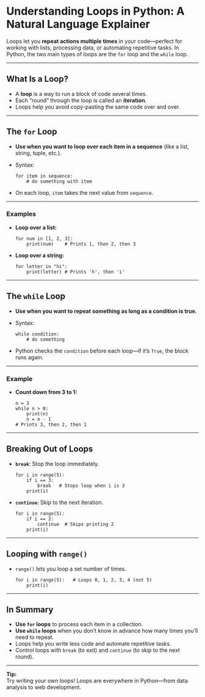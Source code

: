 # Understanding Loops in Python: A Natural Language Explainer

Loops let you **repeat actions multiple times** in your code—perfect for working with lists, processing data, or automating repetitive tasks. In Python, the two main types of loops are the `for` loop and the `while` loop.

---

## What Is a Loop?

- A **loop** is a way to run a block of code several times.
- Each “round” through the loop is called an **iteration**.
- Loops help you avoid copy-pasting the same code over and over.

---

## The `for` Loop

- **Use when you want to loop over each item in a sequence** (like a list, string, tuple, etc.).
- Syntax:
  
      for item in sequence:
          # do something with item

- On each loop, `item` takes the next value from `sequence`.

---

### Examples

- **Loop over a list:**

      for num in [1, 2, 3]:
          print(num)    # Prints 1, then 2, then 3

- **Loop over a string:**

      for letter in "hi":
          print(letter) # Prints 'h', then 'i'

---

## The `while` Loop

- **Use when you want to repeat something as long as a condition is true.**
- Syntax:

      while condition:
          # do something

- Python checks the `condition` before each loop—if it’s `True`, the block runs again.

---

### Example

- **Count down from 3 to 1:**

      n = 3
      while n > 0:
          print(n)
          n = n - 1
      # Prints 3, then 2, then 1

---

## Breaking Out of Loops

- **`break`**: Stop the loop immediately.

      for i in range(5):
          if i == 3:
              break   # Stops loop when i is 3
          print(i)

- **`continue`**: Skip to the next iteration.

      for i in range(5):
          if i == 2:
              continue  # Skips printing 2
          print(i)

---

## Looping with `range()`

- `range()` lets you loop a set number of times.

      for i in range(5):   # Loops 0, 1, 2, 3, 4 (not 5)
          print(i)

---

## In Summary

- **Use `for` loops** to process each item in a collection.
- **Use `while` loops** when you don’t know in advance how many times you’ll need to repeat.
- Loops help you write less code and automate repetitive tasks.
- Control loops with `break` (to exit) and `continue` (to skip to the next round).

---

**Tip:**   
Try writing your own loops! Loops are everywhere in Python—from data analysis to web development.
